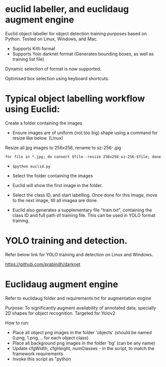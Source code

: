 # euclid labeller, and euclidaug augment engine
Euclid object labeller for object detection training purposes based on Python. Tested on Linux, Windows, and Mac.

- Supports Kitti format
- Supports Yolo darknet format (Generates bounding boxes, as well as training list file)

Dynamic selection of format is now supported.

Optimised box selection using keyboard shortcuts.

# Typical object labelling workflow using Euclid:

Create a folder containing the images
 
- Ensure images are of uniform (not too big) shape using a command for resize like below. (Linux)

Resize all jpg images to 256x256, rename to sz-256-<original-name>.jpg

  `for file in *.jpg; do convert $file -resize 256x256 sz-256-$file; done`

- `$python euclid.py`

- Select the folder containing the images

- Euclid will show the first image in the folder.

- Select the class ID, and start labelling. Once done for this image, move to the next image, till all imagea are done.

- Euclid also generates a supplementary file "train.txt", containing the class ID and full path of training file. This can be used in YOLO format training.

# YOLO training and detection.

Refer below link for YOLO training and detection on Linux and Windows.

https://github.com/prabindh/darknet

# Euclidaug augment engine

Refer to euclidaug folder and requirements.txt for augmentation engine

Purpose:
 To significantly augment availability of annotated data,
 specially 2D shapes for object recognition.
 Targeted for  Yolov2

 How to run:
 - Place all object png images in the folder 'objects' (should be named 0.png, 1.png, .. for each object class)
 - Place all background png images in the folder 'bg' (can be any name)
 - Update cfgWidth, cfgHeight, numClasses - in the script, to match the framework requirements
 - Invoke this script as "python <script> <object-folder-name> <bg folder name>"
 - output image files will be written to 'output-images' and 'output-labels'
 - Note: The labels are in Yolo format

# Dependencies

 Python 2.7
 `pip install pillow`
 `pip install image`
 Python 3
 Python 3 + Pillow on Ubuntu, do the below
 `sudo apt-get install python-imaging-tk`
 `sudo apt-get install python3-pil.imagetk`

# Converting to TensorFlow format
After labelling the images, the labels can be read and converted to TFRecord using Python scripts available in Tensorflow, using tf.train.Example and tf.train.Features. Note: Yolo and TF share the same bounding box notations (normalised).

# Who uses

https://github.com/dpogosov/yolo_kfm
https://github.com/suji104
https://github.com/VanitarNordic
among others

